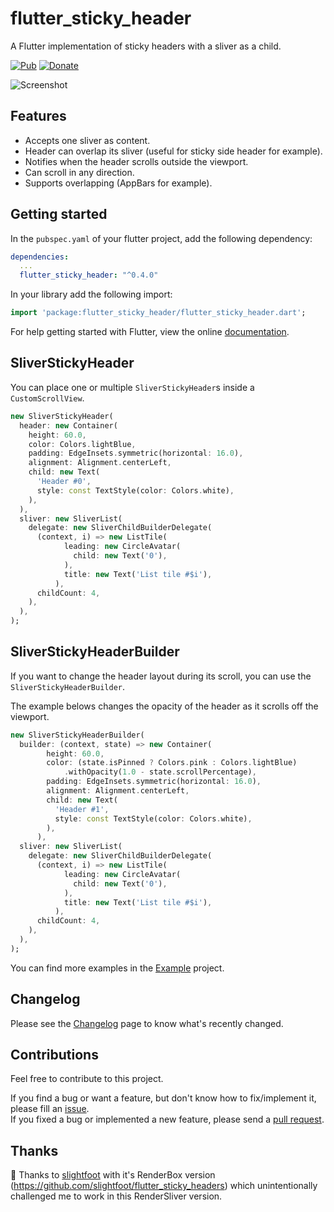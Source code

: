 # flutter_sticky_header

A Flutter implementation of sticky headers with a sliver as a child.

[![Pub](https://img.shields.io/pub/v/flutter_sticky_header.svg)](https://pub.dartlang.org/packages/flutter_sticky_header)
[![Donate](https://img.shields.io/badge/Donate-PayPal-green.svg)](https://www.paypal.com/cgi-bin/webscr?cmd=_s-xclick&hosted_button_id=QTT34M25RDNL6)

![Screenshot](https://raw.githubusercontent.com/letsar/flutter_sticky_header/master/doc/images/sticky_header_all.gif)

## Features

* Accepts one sliver as content.
* Header can overlap its sliver (useful for sticky side header for example).
* Notifies when the header scrolls outside the viewport.
* Can scroll in any direction.
* Supports overlapping (AppBars for example).

## Getting started

In the `pubspec.yaml` of your flutter project, add the following dependency:

```yaml
dependencies:
  ...
  flutter_sticky_header: "^0.4.0"
```

In your library add the following import:

```dart
import 'package:flutter_sticky_header/flutter_sticky_header.dart';
```

For help getting started with Flutter, view the online [documentation](https://flutter.io/).

## SliverStickyHeader

You can place one or multiple `SliverStickyHeader`s inside a `CustomScrollView`.

```dart
new SliverStickyHeader(
  header: new Container(
    height: 60.0,
    color: Colors.lightBlue,
    padding: EdgeInsets.symmetric(horizontal: 16.0),
    alignment: Alignment.centerLeft,
    child: new Text(
      'Header #0',
      style: const TextStyle(color: Colors.white),
    ),
  ),
  sliver: new SliverList(
    delegate: new SliverChildBuilderDelegate(
      (context, i) => new ListTile(
            leading: new CircleAvatar(
              child: new Text('0'),
            ),
            title: new Text('List tile #$i'),
          ),
      childCount: 4,
    ),
  ),
);
```

## SliverStickyHeaderBuilder

If you want to change the header layout during its scroll, you can use the `SliverStickyHeaderBuilder`.

The example belows changes the opacity of the header as it scrolls off the viewport.

```dart
new SliverStickyHeaderBuilder(
  builder: (context, state) => new Container(
        height: 60.0,
        color: (state.isPinned ? Colors.pink : Colors.lightBlue)
            .withOpacity(1.0 - state.scrollPercentage),
        padding: EdgeInsets.symmetric(horizontal: 16.0),
        alignment: Alignment.centerLeft,
        child: new Text(
          'Header #1',
          style: const TextStyle(color: Colors.white),
        ),
      ),
  sliver: new SliverList(
    delegate: new SliverChildBuilderDelegate(
      (context, i) => new ListTile(
            leading: new CircleAvatar(
              child: new Text('0'),
            ),
            title: new Text('List tile #$i'),
          ),
      childCount: 4,
    ),
  ),
);
```

You can find more examples in the [Example](https://github.com/letsar/flutter_sticky_header/tree/master/example) project.

## Changelog

Please see the [Changelog](https://github.com/letsar/flutter_sticky_header/blob/master/CHANGELOG.md) page to know what's recently changed.

## Contributions

Feel free to contribute to this project.

If you find a bug or want a feature, but don't know how to fix/implement it, please fill an [issue](https://github.com/letsar/flutter_sticky_header/issues).  
If you fixed a bug or implemented a new feature, please send a [pull request](https://github.com/letsar/flutter_sticky_header/pulls).

## Thanks

:clap: Thanks to [slightfoot](https://github.com/slightfoot) with it's RenderBox version (https://github.com/slightfoot/flutter_sticky_headers) which unintentionally challenged me to work in this RenderSliver version.
